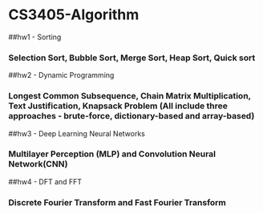 # CS3405-Algorithm

##hw1 - Sorting
### Selection Sort, Bubble Sort, Merge Sort, Heap Sort, Quick sort

##hw2 - Dynamic Programming
### Longest Common Subsequence, Chain Matrix Multiplication, Text Justification, Knapsack Problem (All include three approaches - brute-force, dictionary-based and array-based)

##hw3 - Deep Learning Neural Networks
### Multilayer Perception (MLP) and Convolution Neural Network(CNN)

##hw4 - DFT and FFT
### Discrete Fourier Transform and Fast Fourier Transform
